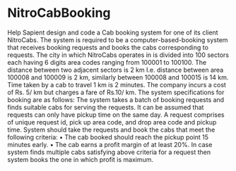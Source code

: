 NitroCabBooking
===============
Help Sapient design and code a Cab booking system for one of its client NitroCabs. The system is required
to be a computer-based-booking system that receives booking requests and books the cabs corresponding
to requests.
The city in which NitroCabs operates in is divided into 100 sectors each having 6 digits area codes ranging
from 100001 to 100100. The distance between two adjacent sectors is 2 km
I.e. distance between area 100008 and 100009 is 2 km, similarly between 100008 and 100015 is 14 km.
Time taken by a cab to travel 1 km is 2 minutes. The company incurs a cost of Rs. 5/ km but charges a fare
of Rs.10/ km.
The system specifications for booking are as follows:
The system takes a batch of booking requests and finds suitable cabs for serving the requests. It can be
assumed that requests can only have pickup time on the same day. A request comprises of unique
request id, pick up area code, and drop area code and pickup time.
System should take the requests and book the cabs that meet the following criteria:
• The cab booked should reach the pickup point 15 minutes early.
• The cab earns a profit margin of at least 20%.
In case system finds multiple cabs satisfying above criteria for a request then system books the one in
which profit is maximum.
